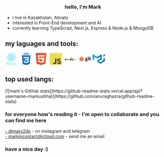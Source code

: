 <h3 align="center">hello, I'm Mark</h3>

- I live in Kazakhstan, Almaty
- interested in Front-End development and AI
- currently learning TypeScript, Next.js, Express & Node.js & MongoDB

<h2>my laguages and tools:</h2>
<div>
  <img src="https://github.com/devicons/devicon/blob/master/icons/react/react-original-wordmark.svg" title="React" alt="React" width="40" height="40"/>&nbsp;
  <img src="https://github.com/devicons/devicon/blob/master/icons/css3/css3-plain-wordmark.svg"  title="CSS3" alt="CSS" width="40" height="40"/>&nbsp;
  <img src="https://github.com/devicons/devicon/blob/master/icons/html5/html5-original.svg" title="HTML5" alt="HTML" width="40" height="40"/>&nbsp;
  <img src="https://github.com/devicons/devicon/blob/master/icons/javascript/javascript-original.svg" title="JavaScript" alt="JavaScript" width="40" height="40"/>&nbsp;
  <img src="https://github.com/devicons/devicon/blob/master/icons/nodejs/nodejs-original-wordmark.svg" title="NodeJS" alt="NodeJS" width="40" height="40"/>&nbsp;
  <img src="https://github.com/devicons/devicon/blob/master/icons/git/git-original-wordmark.svg" title="Git" **alt="Git" width="40" height="40"/>
    <img src="https://github.com/devicons/devicon/blob/master/icons/materialui/materialui-original.svg" title="Material UI" alt="Material UI" width="40" height="40"/>&nbsp;
</div>

<h2>top used langs:</h2>
<div>
[![mark's GitHub stats](https://github-readme-stats.vercel.app/api?username=markushha)](https://github.com/anuraghazra/github-readme-stats)
</div>

<h3>for everyone how's reading it - I'm open to collaborate and you can find me here</h3>
<a href="https://www.instagram.com/marx2do/" target="_blank">- @marx2do</a> - on instagram and telegram <br>
<a href="mailto: markincontact@icloud.com">- markincontact@icloud.com</a> - send me an email
<br>
<h3 font="bold">have a nice day :)</h3> 
